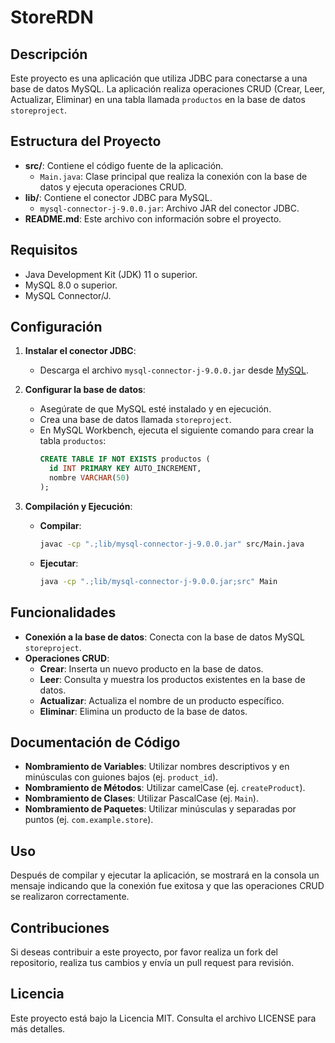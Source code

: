 # StoreRDN

## Descripción

Este proyecto es una aplicación que utiliza JDBC para conectarse a una base de datos MySQL. La aplicación realiza operaciones CRUD (Crear, Leer, Actualizar, Eliminar) en una tabla llamada `productos` en la base de datos `storeproject`.

## Estructura del Proyecto

- **src/**: Contiene el código fuente de la aplicación.
  - `Main.java`: Clase principal que realiza la conexión con la base de datos y ejecuta operaciones CRUD.
- **lib/**: Contiene el conector JDBC para MySQL.
  - `mysql-connector-j-9.0.0.jar`: Archivo JAR del conector JDBC.
- **README.md**: Este archivo con información sobre el proyecto.

## Requisitos

- Java Development Kit (JDK) 11 o superior.
- MySQL 8.0 o superior.
- MySQL Connector/J.

## Configuración

1. **Instalar el conector JDBC**:
   - Descarga el archivo `mysql-connector-j-9.0.0.jar` desde [MySQL](https://dev.mysql.com/downloads/connector/j/).

2. **Configurar la base de datos**:
   - Asegúrate de que MySQL esté instalado y en ejecución.
   - Crea una base de datos llamada `storeproject`.
   - En MySQL Workbench, ejecuta el siguiente comando para crear la tabla `productos`:
     ```sql
     CREATE TABLE IF NOT EXISTS productos (
       id INT PRIMARY KEY AUTO_INCREMENT,
       nombre VARCHAR(50)
     );
     ```

3. **Compilación y Ejecución**:

   - **Compilar**:
     ```bash
     javac -cp ".;lib/mysql-connector-j-9.0.0.jar" src/Main.java
     ```

   - **Ejecutar**:
     ```bash
     java -cp ".;lib/mysql-connector-j-9.0.0.jar;src" Main
     ```

## Funcionalidades

- **Conexión a la base de datos**: Conecta con la base de datos MySQL `storeproject`.
- **Operaciones CRUD**:
  - **Crear**: Inserta un nuevo producto en la base de datos.
  - **Leer**: Consulta y muestra los productos existentes en la base de datos.
  - **Actualizar**: Actualiza el nombre de un producto específico.
  - **Eliminar**: Elimina un producto de la base de datos.

## Documentación de Código

- **Nombramiento de Variables**: Utilizar nombres descriptivos y en minúsculas con guiones bajos (ej. `product_id`).
- **Nombramiento de Métodos**: Utilizar camelCase (ej. `createProduct`).
- **Nombramiento de Clases**: Utilizar PascalCase (ej. `Main`).
- **Nombramiento de Paquetes**: Utilizar minúsculas y separadas por puntos (ej. `com.example.store`).

## Uso

Después de compilar y ejecutar la aplicación, se mostrará en la consola un mensaje indicando que la conexión fue exitosa y que las operaciones CRUD se realizaron correctamente.

## Contribuciones

Si deseas contribuir a este proyecto, por favor realiza un fork del repositorio, realiza tus cambios y envía un pull request para revisión.

## Licencia

Este proyecto está bajo la Licencia MIT. Consulta el archivo LICENSE para más detalles.


